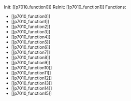 Init: [[p7010_function0]]
ReInit: [[p7010_function1]]
Functions:
- [[p7010_function0]]
- [[p7010_function1]]
- [[p7010_function2]]
- [[p7010_function3]]
- [[p7010_function4]]
- [[p7010_function5]]
- [[p7010_function6]]
- [[p7010_function7]]
- [[p7010_function8]]
- [[p7010_function9]]
- [[p7010_function10]]
- [[p7010_function11]]
- [[p7010_function12]]
- [[p7010_function13]]
- [[p7010_function14]]
- [[p7010_function15]]
